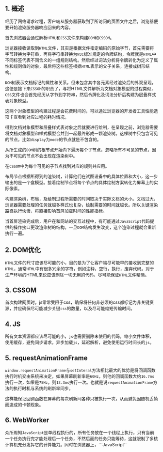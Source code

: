 ## 1. 概述

经历了网络请求过程，客户端从服务器获取到了所访问的页面文件之后，浏览器便要开始渲染服务器响应回来的内容。

首先浏览器会通过解析```HTML```和```CSS```文件来构建```DOM```和```CSSOM```。

浏览器接收读取到```HTML```文件，其实是根据文件指定编码的原始字节，首先需要将字节转换为字符串，再将字符串转换为```W3C```标准规定的令牌结构，令牌就是```HTML```中不同标签代表不同含义的一组规则结构。然后经过词法分析将令牌转化为定义了属性和规则值的对象，最后将这些标签根据```HTML```表示的父子关系，连接成树形结构。

```DOM```树表示文档标记的属性和关系，但未包含其中各元素经过渲染后的外观呈现，这便是接下来```CSSOM```的职责了，与将HTML文件解析为文档对象模型的过程类似，```CSS```文件也会首先经历从字节到字符串，然后令牌化及词法分析后构建为层叠样式表对象模型。

这两个对象模型的构建过程是会花费时间的，可以通过浏览器的开发者工具性能选项卡查看到对应过程的耗时情况。

得到文档对象模型和层叠样式表对象之后就要进行绘制，在呈现之前，浏览器需要将文档对象模型和样式模型合并到一起最终形成一颗渲染树。这棵树中只包含可见的节点，比如```display```为```node```的节点就是不包含的。

从所生成的```DOM```树的根节点开始向下遍历每个子节点，忽略所有不可见的节点，因为不可见的节点不会出现在渲染树中。

在```CSSOM```中为每个可见的子节点找到对应的规则并应用。

布局节点根据所得到的渲染树，计算他们在试图设备中的具体位置和大小，这一步输出的是一个盒模型。接着绘制节点将每个节点的具体绘制方案转化为屏幕上的实际像素。

构建渲染树，布局，及绘制过程所需要的时间取决于实际文档的大小。文档过大，浏览器需要处理的任务就越多样式也复杂，绘制需要的时间就越长。所以关键渲染路径执行快慢，将直接影响首屏加载时间的性能指标。

当首屏渲染完成后，用户在和网站的交互过程中，有可能通过```JavaScript```代码提供的操作接口更改渲染树的结构。一旦```DOM```结构发生改变，这个渲染过程就会重新执行一遍。

## 2. DOM优化

```HTML```文件的尺寸应该尽可能的小，目的是为了让客户端尽可能早的接收到完整的```HTML```，通常```HTML```中有很多冗余的字符，例如注释，空行，换行，废弃代码。对于生产环境的HTML来说应该删除一切无用的代码，尽可能保证```HTML```文件精简。

## 3. CSSOM

首次构建网页时，js常常受阻于css，确保将任何非必须的css都标记为非关键资源，并应确保尽可能减少关键```css```的数量，以及尽可能缩短传输时间。

## 4. JS

所有文本资源都应该尽可能的小，```js```也需要删除未使用的代码，缩小文件体积，使用缓存，避免同步请求，异步加载```js```，延迟解析，避免使用运行时间长的```js```。

## 5. requestAnimationFrame

```window.requestAnimationFrame```与```setInteral```方法相比最大的优势是将回调函数执行时机交由系统来决定，如果屏幕刷新率是```60Hz```，则他的回调函数大约```16.7ms```执行一次，如果是```75Hz```，则```13.3ms```执行一次。也就是说```requestAnimationFrame```方法的执行时机与系统的刷新率同步。

这样能保证回调函数在屏幕的每次刷新间各种只被执行一次，从而避免因随机丢帧而造成的卡顿现象。

## 6. WebWorker

众所周知```JavaScript```是单线程执行的，所有任务放在一个线程上执行，只有当前一个任务执行完才能处理后一个任务，不然后面的任务只能等待，这就限制了多核计算机充分发挥它的计算能力。同时在浏览器上，```JavaScript``